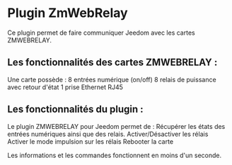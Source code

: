# Plugin ZmWebRelay

Ce plugin permet de faire communiquer Jeedom avec les cartes ZMWEBRELAY.

## Les fonctionnalités des cartes ZMWEBRELAY :

Une carte possède : 
8 entrées numérique (on/off)
8 relais de puissance avec retour d'état
1 prise Ethernet RJ45

## Les fonctionnalités du plugin :

Le plugin ZMWEBRELAY pour Jeedom permet de :
Récupérer les états des entrées numériques ainsi que des relais.
Activer/Désactiver les rélais
Activer le mode impulsion sur les rélais
Rebooter la carte

Les informations et les commandes fonctionnent en moins d'un seconde.
